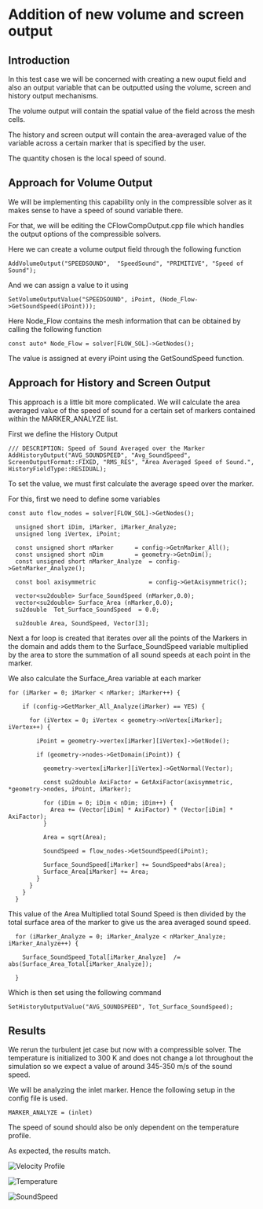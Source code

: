 # Addition of new volume and screen output

## Introduction

In this test case we will be concerned with creating a new ouput field and also an output variable that can be outputted using the volume, screen and history output mechanisms.

The volume output will contain the spatial value of the field across the mesh cells.

The history and screen output will contain the area-averaged value of the variable across a certain marker that is specified by the user.

The quantity chosen is the local speed of sound.

## Approach for Volume Output

We will be implementing this capability only in the compressible solver as it makes sense to have a speed of sound variable there.

For that, we will be editing the CFlowCompOutput.cpp file which handles the output options of the compressible solvers. 

Here we can create a volume output field through the following function

```
AddVolumeOutput("SPEEDSOUND",  "SpeedSound", "PRIMITIVE", "Speed of Sound");
```

And we can assign a value to it using

```
SetVolumeOutputValue("SPEEDSOUND", iPoint, (Node_Flow->GetSoundSpeed(iPoint)));
````

Here Node_Flow contains the mesh information that can be obtained by calling the following function

```
const auto* Node_Flow = solver[FLOW_SOL]->GetNodes();
```

The value is assigned at every iPoint using the GetSoundSpeed function.

## Approach for History and Screen Output

This approach is a little bit more complicated. We will calculate the area averaged value of the speed of sound for a certain set of markers contained within the MARKER_ANALYZE list.

First we define the History Output 

```
/// DESCRIPTION: Speed of Sound Averaged over the Marker
AddHistoryOutput("AVG_SOUNDSPEED", "Avg_SoundSpeed", ScreenOutputFormat::FIXED, "RMS_RES", "Area Averaged Speed of Sound.", HistoryFieldType::RESIDUAL);
```

To set the value, we must first calculate the average speed over the marker.

For this, first we need to define some variables

```
const auto flow_nodes = solver[FLOW_SOL]->GetNodes();

  unsigned short iDim, iMarker, iMarker_Analyze;
  unsigned long iVertex, iPoint;

  const unsigned short nMarker      = config->GetnMarker_All();
  const unsigned short nDim         = geometry->GetnDim();
  const unsigned short nMarker_Analyze  = config->GetnMarker_Analyze();

  const bool axisymmetric               = config->GetAxisymmetric();

  vector<su2double> Surface_SoundSpeed (nMarker,0.0);
  vector<su2double> Surface_Area (nMarker,0.0);
  su2double  Tot_Surface_SoundSpeed  = 0.0;

  su2double Area, SoundSpeed, Vector[3];
```

Next a for loop is created that iterates over all the points of the Markers in the domain and adds them to the Surface_SoundSpeed variable multiplied by the area to store the summation of all sound speeds at each point in the marker.

We also calculate the Surface_Area variable at each marker

```
for (iMarker = 0; iMarker < nMarker; iMarker++) {

    if (config->GetMarker_All_Analyze(iMarker) == YES) {

      for (iVertex = 0; iVertex < geometry->nVertex[iMarker]; iVertex++) {

        iPoint = geometry->vertex[iMarker][iVertex]->GetNode();

        if (geometry->nodes->GetDomain(iPoint)) {

          geometry->vertex[iMarker][iVertex]->GetNormal(Vector);

          const su2double AxiFactor = GetAxiFactor(axisymmetric, *geometry->nodes, iPoint, iMarker);

          for (iDim = 0; iDim < nDim; iDim++) {
            Area += (Vector[iDim] * AxiFactor) * (Vector[iDim] * AxiFactor);
          }

          Area = sqrt(Area);

          SoundSpeed = flow_nodes->GetSoundSpeed(iPoint);

          Surface_SoundSpeed[iMarker] += SoundSpeed*abs(Area);
          Surface_Area[iMarker] += Area;
        }
      }
    }
  }
```

This value of the Area Multiplied total Sound Speed is then divided by the total surface area of the marker to give us the area averaged sound speed.

```
  for (iMarker_Analyze = 0; iMarker_Analyze < nMarker_Analyze; iMarker_Analyze++) {

    Surface_SoundSpeed_Total[iMarker_Analyze]  /= abs(Surface_Area_Total[iMarker_Analyze]);

  }
```

Which is then set using the following command

```
SetHistoryOutputValue("AVG_SOUNDSPEED", Tot_Surface_SoundSpeed);
```

## Results

We rerun the turbulent jet case but now with a compressible solver. The temperature is initialized to 300 K and does not change a lot throughout the simulation so we expect a value of around 345-350 m/s of the sound speed.

We will be analyzing the inlet marker. Hence the following setup in the config file is used.

```
MARKER_ANALYZE = (inlet)
```

The speed of sound should also be only dependent on the temperature profile.

As expected, the results match.

![Velocity Profile](Velocity.png)

![Temperature](Temperature.png)

![SoundSpeed](SoundSpeed.png)

